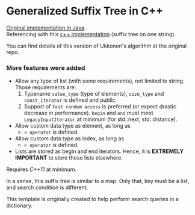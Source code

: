 # Generalized Suffix Tree in C++

[Original implementation in Java](https://github.com/abahgat/suffixtree).
<br>
Referencing with this [c++ implementation](https://github.com/murraycu/murrayc-suffix-tree/tree/ukkonen) (suffix tree on
one string).

You can find details of this version of Ukkonen's algorithm at the original repo.

### More features were added

- Allow any type of list (with some requirements), not limited to string. Those requirements are:
    1. Typename `value_type` (type of elements), `size_type` and `const_iterator` is defined and public.
    2. Support of `fast random access` is preferred (or expect drastic decrease in performance). `begin` and `end` must
       meet `LegacyInputIterator` at minimum (for std::next, std::distance).
- Allow custom data type as element, as long as
    - `< operator` is defined.
- Allow custom data type as index, as long as
    - `< operator` is defined.
- Lists are stored as begin and end iterators. Hence, it is **EXTREMELY IMPORTANT** to store those lists elsewhere.

Requires *C++11* at minimum.

In a sense, this suffix tree is similar to a map. Only that, key must be a list, and search condition is different.

This template is originally created to help perform search queries in a dictionary.
